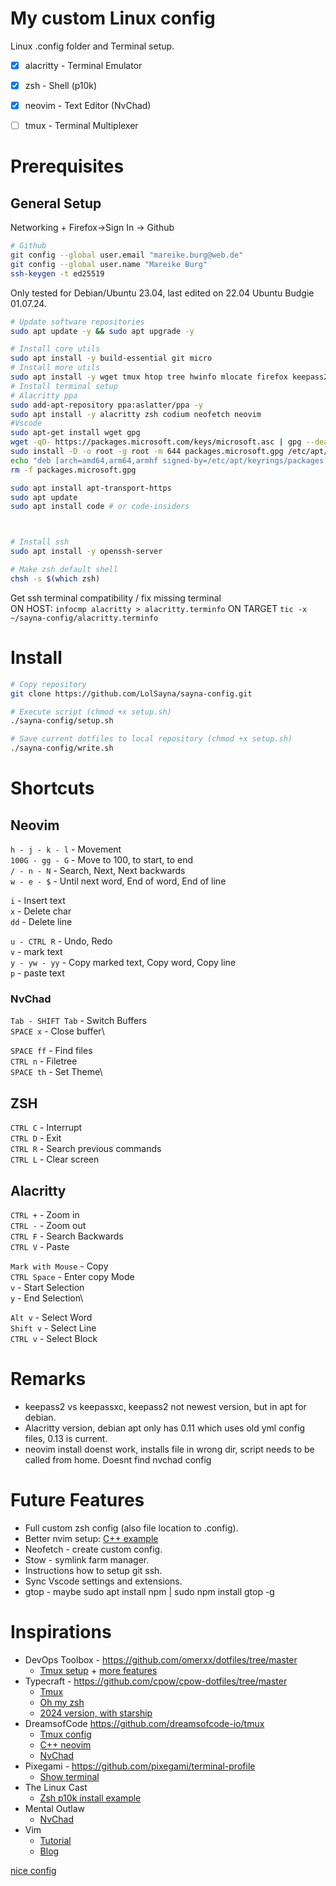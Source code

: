# My custom Linux config
Linux .config folder and Terminal setup.

- [x] alacritty - Terminal Emulator
- [x] zsh - Shell (p10k)
- [x] neovim - Text Editor (NvChad)
- [ ] tmux - Terminal Multiplexer


# Prerequisites

## General Setup
Networking + Firefox->Sign In -> Github
```bash
# Github
git config --global user.email "mareike.burg@web.de"
git config --global user.name "Mareike Burg"
ssh-keygen -t ed25519
```


Only tested for Debian/Ubuntu 23.04, last edited on 22.04 Ubuntu Budgie 01.07.24.

```bash
# Update software repositories
sudo apt update -y && sudo apt upgrade -y

# Install core utils
sudo apt install -y build-essential git micro
# Install more utils
sudo apt install -y wget tmux htop tree hwinfo mlocate firefox keepass2 fzf tldr
# Install terminal setup
# Alacritty ppa
sudo add-apt-repository ppa:aslatter/ppa -y
sudo apt install -y alacritty zsh codium neofetch neovim
#Vscode
sudo apt-get install wget gpg
wget -qO- https://packages.microsoft.com/keys/microsoft.asc | gpg --dearmor > packages.microsoft.gpg
sudo install -D -o root -g root -m 644 packages.microsoft.gpg /etc/apt/keyrings/packages.microsoft.gpg
echo "deb [arch=amd64,arm64,armhf signed-by=/etc/apt/keyrings/packages.microsoft.gpg] https://packages.microsoft.com/repos/code stable main" |sudo tee /etc/apt/sources.list.d/vscode.list > /dev/null
rm -f packages.microsoft.gpg

sudo apt install apt-transport-https
sudo apt update
sudo apt install code # or code-insiders



# Install ssh
sudo apt install -y openssh-server

# Make zsh default shell
chsh -s $(which zsh)
```

Get ssh terminal compatibility / fix missing terminal \
ON HOST:
`infocmp alacritty > alacritty.terminfo`
ON TARGET
`tic -x ~/sayna-config/alacritty.terminfo`




# Install
```bash
# Copy repository
git clone https://github.com/LolSayna/sayna-config.git

# Execute script (chmod +x setup.sh)
./sayna-config/setup.sh
```
```bash
# Save current dotfiles to local repository (chmod +x setup.sh)
./sayna-config/write.sh
```

# Shortcuts
## Neovim
`h - j - k - l` - Movement\
`100G - gg - G` - Move to 100, to start, to end\
`/ - n - N` - Search, Next, Next backwards\
`w - e - $` - Until next word, End of word, End of line

`i` - Insert text\
`x` - Delete char\
`dd` - Delete line

`u - CTRL R` - Undo, Redo\
`v` - mark text\
`y - yw - yy` - Copy marked text, Copy word, Copy line\
`p` - paste text

### NvChad
`Tab - SHIFT Tab` - Switch Buffers\
`SPACE x` - Close buffer\

`SPACE ff` - Find files\
`CTRL n` - Filetree\
`SPACE th` - Set Theme\


## ZSH
`CTRL C` - Interrupt\
`CTRL D` - Exit\
`CTRL R` - Search previous commands\
`CTRL L` - Clear screen

## Alacritty
`CTRL +` - Zoom in\
`CTRL -` - Zoom out\
`CTRL F` - Search Backwards\
`CTRL V` - Paste

`Mark with Mouse` - Copy\
`CTRL Space` - Enter copy Mode\
`v` - Start Selection\
`y` - End Selection\

`Alt v` - Select Word\
`Shift v` - Select Line\
`CTRL v` - Select Block


# Remarks
* keepass2 vs keepassxc, keepass2 not newest version, but in apt for debian.
* Alacritty version, debian apt only has 0.11 which uses old yml config files, 0.13 is current.
* neovim install doenst work, installs file in wrong dir, script needs to be called from home. Doesnt find nvchad config


# Future Features
* Full custom zsh config (also file location to .config).
* Better nvim setup: [C++ example](https://youtu.be/lsFoZIg-oDs)
* Neofetch - create custom config.
* Stow - symlink farm manager.
* Instructions how to setup git ssh.
* Sync Vscode settings and extensions.
* gtop - maybe sudo apt install npm | sudo npm install gtop -g


# Inspirations
* DevOps Toolbox - https://github.com/omerxx/dotfiles/tree/master
  * [Tmux setup](https://www.youtube.com/watch?v=GH3kpsbbERo&list=PLmcTCfaoOo_huhLl9_i6IOjiqURVDgEFB&index=21) + [more features](https://www.youtube.com/watch?v=_hnuEdrM-a0)
* Typecraft - https://github.com/cpow/cpow-dotfiles/tree/master
  * [Tmux](https://www.youtube.com/watch?v=H70lULWJeig&list=WL&index=8)
  * [Oh my zsh](https://www.youtube.com/watch?v=wNQpDWLs4To&list=PLsz00TDipIfct4F3pHv6_uI9OyjphQEGZ)
  * [2024 version, with starship](https://www.youtube.com/watch?v=ZDV4edcaXSY)
* DreamsofCode https://github.com/dreamsofcode-io/tmux
  * [Tmux config](https://www.youtube.com/watch?v=DzNmUNvnB04&list=WL&index=7&t=668s) 
  * [C++ neovim](https://www.youtube.com/watch?v=lsFoZIg-oDs&list=WL&index=6&t=52s)
  * [NvChad](https://www.youtube.com/watch?v=Mtgo-nP_r8Y&list=WL&index=5&t=53s)
* Pixegami - https://github.com/pixegami/terminal-profile
  * [Show terminal](https://www.youtube.com/watch?v=UvY5aFHNoEw)
* The Linux Cast
  * [Zsh p10k install example](https://www.youtube.com/watch?v=oR8v9uOCq0E)
* Mental Outlaw
  * [NvChad](https://www.youtube.com/watch?v=yW3ovyQCwpw)
* Vim
  * [Tutorial](https://vimschool.netlify.app/introduction/vimtutor/)
  * [Blog](http://yannesposito.com/Scratch/en/blog/Learn-Vim-Progressively/)

[nice config](https://youtu.be/ud7YxC33Z3w?si=qkZo4V6Iu0uvEXoc)